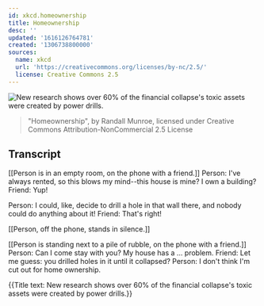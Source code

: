 ```yaml
---
id: xkcd.homeownership
title: Homeownership
desc: ''
updated: '1616126764781'
created: '1306738800000'
sources:
  name: xkcd
  url: 'https://creativecommons.org/licenses/by-nc/2.5/'
  license: Creative Commons 2.5
---
```

![New research shows over 60% of the financial collapse's toxic assets were created by power drills.](https://imgs.xkcd.com/comics/homeownership.png)
> "Homeownership", by Randall Munroe, licensed under Creative Commons Attribution-NonCommercial 2.5 License

## Transcript
[[Person is in an empty room, on the phone with a friend.]]
Person: I've always rented, so this blows my mind--this house is mine? I own a building?
Friend: Yup!

Person: I could, like, decide to drill a hole in that wall there, and nobody could do anything about it!
Friend: That's right!

[[Person, off the phone, stands in silence.]]

[[Person is standing next to a pile of rubble, on the phone with a friend.]]
Person: Can I come stay with you? My house has a ... problem.
Friend: Let me guess: you drilled holes in it until it collapsed?
Person: I don't think I'm cut out for home ownership.

{{Title text: New research shows over 60% of the financial collapse's toxic assets were created by power drills.}}
